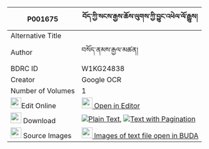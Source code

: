 |P001675|བོད་ཀྱི་སངས་རྒྱས་ཆོས་ལུགས་ཀྱི་བྱུང་འཕེལ་ལོ་རྒྱུས། 
| --- | --- 
|Alternative Title |
|Author| བསོད་ནམས་རྒྱལ་མཚན།
|BDRC ID | W1KG24838
|Creator | Google OCR
|Number of Volumes| 1
|<img width="25" src="https://img.icons8.com/color/25/000000/edit-property.png">Edit Online| [<img width="25" src="https://avatars.githubusercontent.com/u/45091458?s=200&v=4"> Open in Editor](http://editor.openpecha.org/P001675)
|<img width="25" src="https://img.icons8.com/fluent/48/000000/download-2.png"/>  Download | [![](https://img.icons8.com/color/20/000000/txt.png)Plain Text](https://github.com/Openpecha/P001675/releases/download/v2/bo_kyi_sangye_choluk_kyi_jung__plain_P001675.zip), [![](https://img.icons8.com/color/20/000000/txt.png)Text with Pagination](https://github.com/Openpecha/P001675/releases/download/v2/bo_kyi_sangye_choluk_kyi_jung__pages_P001675.zip)
|<img width="25" src="https://img.icons8.com/plasticine/100/000000/pictures-folder.png"/>  Source Images | [<img width="25" src="https://library.bdrc.io/icons/BUDA-small.svg"> Images of text file open in BUDA](https://library.bdrc.io/show/bdr:W1KG24838)